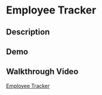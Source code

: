 # Employee Tracker

## Description

## Demo

## Walkthrough Video

[Employee Tracker](https://drive.google.com/file/d/1qDwWktqu_vDXNQsYBEHWZSWIMfm_kcco/view)